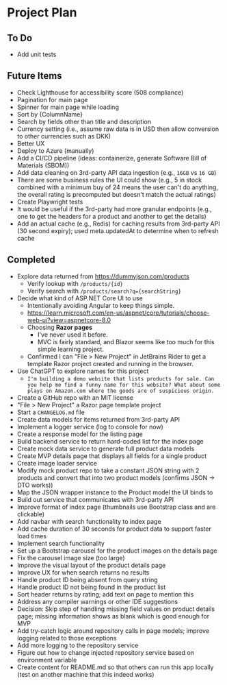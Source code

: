 # Project Plan

## To Do
- Add unit tests

## Future Items
- Check Lighthouse for accessibility score (508 compliance)
- Pagination for main page
- Spinner for main page while loading
- Sort by {ColumnName}
- Search by fields other than title and description
- Currency setting (i.e., assume raw data is in USD then allow conversion to other currencies such as DKK)
- Better UX
- Deploy to Azure (manually)
- Add a CI/CD pipeline (ideas: containerize, generate Software Bill of Materials (SBOM))
- Add data cleaning on 3rd-party API data ingestion (e.g., `16GB` vs `16 GB`)
- There are some business rules the UI could show (e.g., 5 in stock combined with a minimum buy of 24 means the user can't do anything, the overall rating is precomputed but doesn't match the actual ratings)
- Create Playwright tests
- It would be useful if the 3rd-party had more granular endpoints (e.g., one to get the headers for a product and another to get the details)
- Add an actual cache (e.g., Redis) for caching results from 3rd-party API (30 second expiry); used meta.updatedAt to determine when to refresh cache

## Completed
- Explore data returned from https://dummyjson.com/products
  - Verify lookup with `/products/{id}`
  - Verify search with `/products/search?q={searchString}`
- Decide what kind of ASP.NET Core UI to use
  - Intentionally avoiding Angular to keep things simple.
  - https://learn.microsoft.com/en-us/aspnet/core/tutorials/choose-web-ui?view=aspnetcore-8.0
  - Choosing **Razor pages**
    - I've never used it before.
    - MVC is fairly standard, and Blazor seems like too much for this simple learning project.
  - Confirmed I can "File > New Project" in JetBrains Rider to get a template Razor project created and running in the browser.
- Use ChatGPT to explore names for this project
  - `I'm building a demo website that lists products for sale. Can you help me find a funny name for this website? What about some plays on Amazon.com where the goods are of suspicious origin.`
- Create a GitHub repo with an MIT license
- "File > New Project" a Razor page template project
- Start a `CHANGELOG.md` file
- Create data models for items returned from 3rd-party API
- Implement a logger service (log to console for now)
- Create a response model for the listing page
- Build backend service to return hard-coded list for the index page
- Create mock data service to generate full product data models
- Create MVP details page that displays all fields for a single product
- Create image loader service
- Modify mock product repo to take a constant JSON string with 2 products and convert that into two product models (confirms JSON -> DTO works))
- Map the JSON wrapper instance to the Product model the UI binds to
- Build out service that communicates with 3rd-party API
- Improve format of index page (thumbnails use Bootstrap class and are clickable)
- Add navbar with search functionality to index page
- Add cache duration of 30 seconds for product data to support faster load times
- Implement search functionality 
- Set up a Bootstrap carousel for the product images on the details page
- Fix the carousel image size (too large)
- Improve the visual layout of the product details page
- Improve UX for when search returns no results
- Handle product ID being absent from query string
- Handle product ID not being found in the product list
- Sort header returns by rating; add text on page to mention this
- Address any compiler warnings or other IDE suggestions
- Decision: Skip step of handling missing field values on product details page; missing information shows as blank which is good enough for MVP
- Add try-catch logic around repository calls in page models; improve logging related to those exceptions
- Add more logging to the repository service
- Figure out how to change injected repository service based on environment variable
- Create content for README.md so that others can run this app locally (test on another machine that this indeed works)